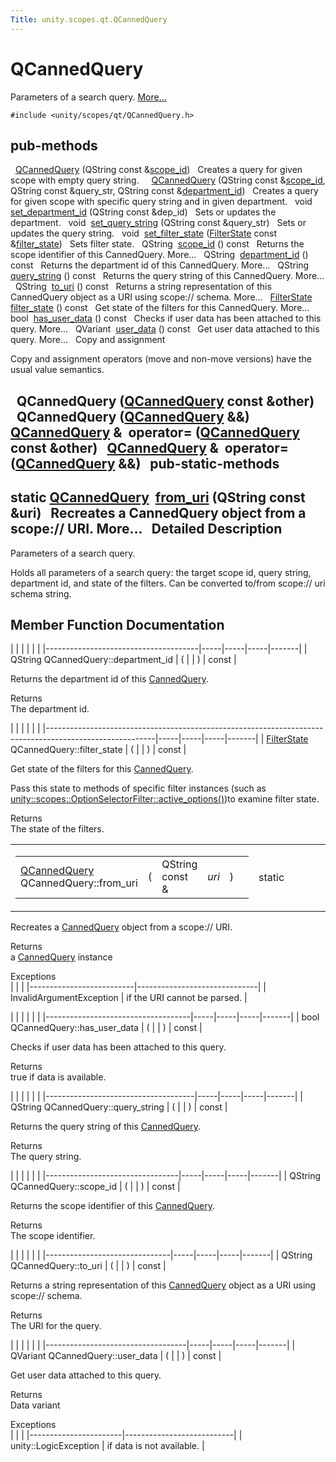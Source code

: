 ```yaml
---
Title: unity.scopes.qt.QCannedQuery
---
```

        
QCannedQuery
============

Parameters of a search query. [More...](#details)

`#include <unity/scopes/qt/QCannedQuery.h>`

pub-methods
------------------------------------------------------

 
<a href="#adb7856712be37746fdc0038b4602b111">QCannedQuery</a> (QString const &<a href="#adf35e301629964cea60a0933e6d52110">scope_id</a>)
 
Creates a query for given scope with empty query string.
 
 
<a href="#a80403c0f728ed7af60a04c0debb06d6d">QCannedQuery</a> (QString const &<a href="#adf35e301629964cea60a0933e6d52110">scope_id</a>, QString const &query\_str, QString const &<a href="#aa8de764af79922d974e1bef6186be9ed">department_id</a>)
 
Creates a query for given scope with specific query string and in given department.
 
void 
<a href="#a848d48689bffc6f96cb70848201b8696">set_department_id</a> (QString const &dep\_id)
 
Sets or updates the department.
 
void 
<a href="#aecb3afcf45e6a7e1a17d81786b665bda">set_query_string</a> (QString const &query\_str)
 
Sets or updates the query string.
 
void 
<a href="#adab1469e1be84e02b0d2d2170b095673">set_filter_state</a> (<a href="unity.scopes.FilterState.md">FilterState</a> const &<a href="#a4d9c022cf212f83907fc9cac6c314586">filter_state</a>)
 
Sets filter state.
 
QString 
<a href="#adf35e301629964cea60a0933e6d52110">scope_id</a> () const
 
Returns the scope identifier of this CannedQuery. More...
 
QString 
<a href="#aa8de764af79922d974e1bef6186be9ed">department_id</a> () const
 
Returns the department id of this CannedQuery. More...
 
QString 
<a href="#ad819a186fa6ad212959cd5c93b6fbf7e">query_string</a> () const
 
Returns the query string of this CannedQuery. More...
 
QString 
<a href="#a1ff2ee31add772d96a954a61b0d1d6f6">to_uri</a> () const
 
Returns a string representation of this CannedQuery object as a URI using scope:// schema. More...
 
<a href="unity.scopes.FilterState.md">FilterState</a> 
<a href="#a4d9c022cf212f83907fc9cac6c314586">filter_state</a> () const
 
Get state of the filters for this CannedQuery. More...
 
bool 
<a href="#acc27503e32e26b584c831435c485763c">has_user_data</a> () const
 
Checks if user data has been attached to this query. More...
 
QVariant 
<a href="#acac6151094bc731f152490b468a03471">user_data</a> () const
 
Get user data attached to this query. More...
 
Copy and assignment

Copy and assignment operators (move and non-move versions) have the usual value semantics.

 
**QCannedQuery** (<a href="index.html">QCannedQuery</a> const &other)
 
 
**QCannedQuery** (<a href="index.html">QCannedQuery</a> &&)
 
<a href="index.html">QCannedQuery</a> & 
**operator=** (<a href="index.html">QCannedQuery</a> const &other)
 
<a href="index.html">QCannedQuery</a> & 
**operator=** (<a href="index.html">QCannedQuery</a> &&)
 
pub-static-methods
--------------------------------------------------------------------

static <a href="index.html">QCannedQuery</a> 
<a href="#a7b049394639516f3895da0bc17b19bfc">from_uri</a> (QString const &uri)
 
Recreates a CannedQuery object from a scope:// URI. More...
 
<span id="details"></span>
Detailed Description
--------------------

Parameters of a search query.

Holds all parameters of a search query: the target scope id, query string, department id, and state of the filters. Can be converted to/from scope:// uri schema string.

Member Function Documentation
-----------------------------

<span id="aa8de764af79922d974e1bef6186be9ed" class="anchor"></span>
|                                      |     |     |     |       |
|--------------------------------------|-----|-----|-----|-------|
| QString QCannedQuery::department\_id | (   |     | )   | const |

Returns the department id of this <a href="unity.scopes.CannedQuery.md" title="Parameters of a search query. ">CannedQuery</a>.

Returns  
The department id.

<span id="a4d9c022cf212f83907fc9cac6c314586" class="anchor"></span>
|                                                                                                         |     |     |     |       |
|---------------------------------------------------------------------------------------------------------|-----|-----|-----|-------|
| <a href="unity.scopes.FilterState.md">FilterState</a> QCannedQuery::filter\_state | (   |     | )   | const |

Get state of the filters for this <a href="unity.scopes.CannedQuery.md" title="Parameters of a search query. ">CannedQuery</a>.

Pass this state to methods of specific filter instances (such as <a href="unity.scopes.OptionSelectorFilter.md#a3015abeb0439ccd29bd61afa9b7059df" title="Get active options from an instance of FilterState for this filter. ">unity::scopes::OptionSelectorFilter::active_options()</a>)to examine filter state.

Returns  
The state of the filters.

<span id="a7b049394639516f3895da0bc17b19bfc" class="anchor"></span>
<table>
<colgroup>
<col width="50%" />
<col width="50%" />
</colgroup>
<tbody>
<tr class="odd">
<td><table>
<tbody>
<tr class="odd">
<td><a href="index.html">QCannedQuery</a> QCannedQuery::from_uri</td>
<td>(</td>
<td>QString const &amp; </td>
<td><em>uri</em></td>
<td>)</td>
<td></td>
</tr>
</tbody>
</table></td>
<td><span class="mlabels"><span class="mlabel">static</span></span></td>
</tr>
</tbody>
</table>

Recreates a <a href="unity.scopes.CannedQuery.md" title="Parameters of a search query. ">CannedQuery</a> object from a scope:// URI.

Returns  
a <a href="unity.scopes.CannedQuery.md" title="Parameters of a search query. ">CannedQuery</a> instance

<!-- -->

Exceptions  
|                          |                              |
|--------------------------|------------------------------|
| InvalidArgumentException | if the URI cannot be parsed. |

<span id="acc27503e32e26b584c831435c485763c" class="anchor"></span>
|                                    |     |     |     |       |
|------------------------------------|-----|-----|-----|-------|
| bool QCannedQuery::has\_user\_data | (   |     | )   | const |

Checks if user data has been attached to this query.

Returns  
true if data is available.

<span id="ad819a186fa6ad212959cd5c93b6fbf7e" class="anchor"></span>
|                                     |     |     |     |       |
|-------------------------------------|-----|-----|-----|-------|
| QString QCannedQuery::query\_string | (   |     | )   | const |

Returns the query string of this <a href="unity.scopes.CannedQuery.md" title="Parameters of a search query. ">CannedQuery</a>.

Returns  
The query string.

<span id="adf35e301629964cea60a0933e6d52110" class="anchor"></span>
|                                 |     |     |     |       |
|---------------------------------|-----|-----|-----|-------|
| QString QCannedQuery::scope\_id | (   |     | )   | const |

Returns the scope identifier of this <a href="unity.scopes.CannedQuery.md" title="Parameters of a search query. ">CannedQuery</a>.

Returns  
The scope identifier.

<span id="a1ff2ee31add772d96a954a61b0d1d6f6" class="anchor"></span>
|                               |     |     |     |       |
|-------------------------------|-----|-----|-----|-------|
| QString QCannedQuery::to\_uri | (   |     | )   | const |

Returns a string representation of this <a href="unity.scopes.CannedQuery.md" title="Parameters of a search query. ">CannedQuery</a> object as a URI using scope:// schema.

Returns  
The URI for the query.

<span id="acac6151094bc731f152490b468a03471" class="anchor"></span>
|                                   |     |     |     |       |
|-----------------------------------|-----|-----|-----|-------|
| QVariant QCannedQuery::user\_data | (   |     | )   | const |

Get user data attached to this query.

Returns  
Data variant

<!-- -->

Exceptions  
|                       |                           |
|-----------------------|---------------------------|
| unity::LogicException | if data is not available. |

